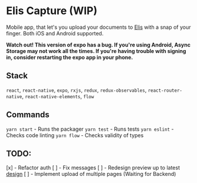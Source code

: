 # Elis Capture (WIP)
Mobile app, that let's you upload your documents to [Elis](https://rossum.ai/data-capture) with a snap of your finger. Both iOS and Android supported.

**Watch out! This version of expo has a bug. If you're using Android, Async Storage may not work all the times. If you're having trouble with signing in, consider restarting the expo app in your phone.**

## Stack
`react`, `react-native`, `expo`, `rxjs`, `redux`, `redux-observables`, `react-router-native`, `react-native-elements`, `flow`

## Commands
`yarn start` - Runs the packager
`yarn test` - Runs tests
`yarn eslint` - Checks code linting
`yarn flow` - Checks validity of types

## TODO:
[x] - Refactor auth
[ ] - Fix messages
[ ] - Redesign preview up to latest [design](https://app.zeplin.io/project/5b1682fc37b0c8a45f679b33/screen/5c1cbba8839feeaf105cecc4)
[ ] - Implement upload of multiple pages (Waiting for Backend)
